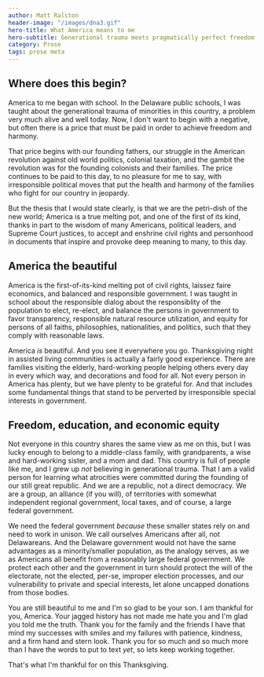 ```yaml
---
author: Matt Ralston
header-image: "/images/dna3.gif"
hero-title: What America means to me
hero-subtitle: Generational trauma meets pragmatically perfect freedom, scholastic excellence, and empathic/support networks
category: Prose
tags: prose meta
---
```



## Where does this begin?

America to me began with school. In the Delaware public schools, I was taught about the generational trauma of minorities in this country, a problem very much alive and well today. Now, I don't want to begin with a negative, but often there is a price that must be paid in order to achieve freedom and harmony.

That price begins with our founding fathers, our struggle in the American revolution against old world politics, colonial taxation, and the gambit the revolution was for the founding colonists and their families. The price continues to be paid to this day, to no pleasure for me to say, with irresponsible political moves that put the health and harmony of the families who fight for our country in jeopardy. 

<!-- To start, let me say this is not a political post at all. But, I was taught to feel some sadness for the generations of minorities who lived and found a little less prosperity than we have today. Not to say all minorities are prosperous today, that equality is sacred in this country to all who live in it, or even that we have *equity*. That is our ideal, one that we should continue to strive for. -->

But the thesis that I would state clearly, is that we are the petri-dish of the new world; America is a true melting pot, and one of the first of its kind, thanks in part to the wisdom of many Americans, political leaders, and Supreme Court justices, to accept and enshrine civil rights and personhood in documents that inspire and provoke deep meaning to many, to this day.

## America the beautiful

America is the first-of-its-kind melting pot of civil rights, laissez faire economics, and balanced and responsible government. I was taught in school about the responsible dialog about the responsiblity of the population to elect, re-elect, and balance the persons in government to favor transparency, responsible natural resource utilization, and equity for persons of all faiths, philosophies, nationalities, and politics, such that they comply with reasonable laws.

America *is* beautiful. And you see it everywhere you go. Thanksgiving night in assisted living communities is actually a fairly good experience. There are families visiting the elderly, hard-working people helping others every day in every which way, and decorations and food for all. Not every person in America has plenty, but we have plenty to be grateful for. And that includes some fundamental things that stand to be perverted by irresponsible special interests in government.

## Freedom, education, and economic equity

Not everyone in this country shares the same view as me on this, but I was lucky enough to belong to a middle-class family, with grandparents, a wise and hard-working sister, and a mom and dad. This country is full of people like me, and I grew up *not* believing in generational trauma. That I am a valid person for learning what atrocities were committed during the founding of our still great republic. And we are a republic, not a direct democracy. We are a group, an alliance (if you will), of territories with somewhat independent regional government, local taxes, and of course, a large federal government. 

We need the federal government *because* these smaller states rely on and need to work in unison. We call ourselves Americans after all, not Delawareans. And the Delaware government would not have the same advantages as a minority/smaller population, as the analogy serves, as we as Americans all benefit from a reasonably large federal government. We protect each other and the government in turn should protect the will of the electorate, not the elected, per-se, improper election processes, and our vulnerability to private and special interests, let alone uncapped donations from those bodies.
<!--
Now, I could have chosen to view the generational trauma as highly significant. And for some minorities, Japanese, Irish, African Americans, etc. the generational trauma may be front-stage and center in their identities and life, and as individuals we are free to determine what defines us. As a Latino, and a proud graduate of the University of Delaware, I've learned that not all of Western history is good history. But it's the responsibility to maintain our virtue by educating the youth with the truth, not to overwrite it as Ron DeSantis or other revisionists that target Diversity Equity and Inclusion (DEI) and the theory of critical race theory (which is humanist in nature, not apologist or necessarily accusatory) would have our education system do against the population, to miseducate and misinform and divide people against each other.

I could have chosen to define my identity as "hot-blooded Latino" with a racist grudge against the hegemony as it stands offensive to teach one religion over others, one version of history (it didn't), and to continue to not support or include all persons in the bounty freedom provides our nation and its individuals. I could have chosen to define my identity as "minorities first" and sometimes, I'm allowed to feel that way, as a person with a minority identity. But, that would be selective to exclude the very nice and great persons I've met along the way. Persons of different faiths, different philosophies and politics, persons of different colors of their skin, and persons with different values from my own.
-->


<!-- I could have chosen to be loud and proud about my ancestry and how it wasn't dealt a good hand by Europeans, who after killing and endangering the culture of indigenous South Americans, were good enough to help defeat racists in Europe, and still teach a fair and balanced view of history, without whitewashing America. -->

<!-- America you are scarred and you are tired and hungry, and yet there is still too much beauty to see your scars as ugly. America you have been my parent when my parents worked. America you were there to watch over my ageing grandparents. America you fight the ugly wars in Afghanistan and Iraq when too many of us will not fight contentious political battles overseas to protect American oil interests that were sold on the backs of disturbed terrorists murdering people on American soil. 

America your scars don't scare me. Some of your neighbors do. Some of your repressed feelings like 'replacement theory' do. America your eyes do not weep a tear that need not be wept at the doorstep of something far greater than you or me. America you are the first of your kind. You are the adopted child of a world left hobbling from old wars, allegiances, and grudges. But more often for the economics of national defense. To this day, [you spend 20% of your income on the war machine and making more soldiers](https://fiscaldata.treasury.gov/americas-finance-guide/federal-spending/) and you spend far less (5%) taking care of the soldiers you already made. America you seem irresponsible to me these days. America have you looked at your bills.

## I don't define myself against you, America

I am proud to be yours. I am proud you call people from foreign places with new cultures, languages, and customs your neighbor. America I wish more people could hear how you cry. You are a schizoid without the luxury of unified culture your older cousins from the Europe use to keep their people in lock-step. You have new voices and new children, you have countless beautiful forests, mountains, and farmlands to help keep safe. You have wounded young men, mothers that go hungry for their children not to. You have some white folk that feel they are losing this country; and no, you are just learning how to share. See? You are as young and irresponsible as me. You are as full of emotions and ideas as any of the young folks working for their bread in the streets of the metropolis.

-->

You are still beautiful to me and I'm so glad to be your son. I am thankful for you, America. Your jagged history has not made me hate you and I'm glad you told me the truth. Thank you for the family and the friends I have that mind my successes with smiles and my failures with patience, kindness, and a firm hand and stern look. Thank you for so much and so much more than I have the words to put to text *yet*, so lets keep working together.


That's what I'm thankful for on this Thanksgiving.

